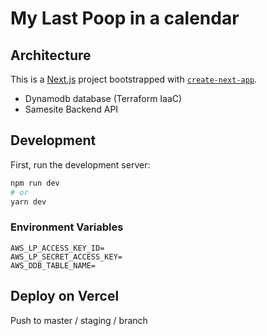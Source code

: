 # My Last Poop in a calendar


## Architecture
This is a [Next.js](https://nextjs.org/) project bootstrapped with [`create-next-app`](https://github.com/vercel/next.js/tree/canary/packages/create-next-app).

- Dynamodb database (Terraform IaaC)
- Samesite Backend API 

## Development

First, run the development server:

```bash
npm run dev
# or
yarn dev
```

### Environment Variables
```
AWS_LP_ACCESS_KEY_ID=
AWS_LP_SECRET_ACCESS_KEY=
AWS_DDB_TABLE_NAME=
```


## Deploy on Vercel

Push to master / staging / branch

